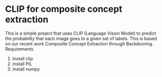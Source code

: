 # CLIP for composite concept extraction
This is a simple project that uses CLIP (Language Vision Model) to predict the probability that each image goes to a given set of labels. This is based on our recent work Composite Concept Extraction through Backdooring.
Requirements
1. Install clip
2. install PIL
3. Install numpy
